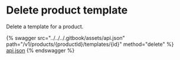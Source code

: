# Delete product template

Delete a template for a product.

{% swagger src="../../../.gitbook/assets/api.json" path="/v1/products/{productId}/templates/{id}" method="delete" %}
[api.json](../../../.gitbook/assets/api.json)
{% endswagger %}
